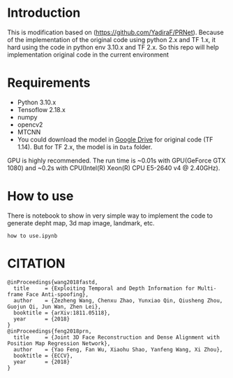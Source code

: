 # Introduction
This is modification based on (https://github.com/YadiraF/PRNet). Because of the implementation of the original code using python 2.x and TF 1.x, it hard using the code in python env 3.10.x and TF 2.x. So this repo will help implementation original code in the current environment

# Requirements
- Python 3.10.x
- Tensoflow 2.18.x
- numpy
- opencv2
- MTCNN
- You could download the model in [Google Drive](https://drive.google.com/file/d/1UoE-XuW1SDLUjZmJPkIZ1MLxvQFgmTFH/view) for original code (TF 1.14). But for TF 2.x, the model is in `Data` folder.

GPU is highly recommended. The run time is ~0.01s with GPU(GeForce GTX 1080) and ~0.2s with CPU(Intel(R) Xeon(R) CPU E5-2640 v4 @ 2.40GHz).

# How to use
There is notebook to show in very simple way to implement the code to generate depht map, 3d map image, landmark, etc. 
```
how to use.ipynb
```
# CITATION
```
@inProceedings{wang2018fastd,
  title     = {Exploiting Temporal and Depth Information for Multi-frame Face Anti-spoofing},
  author    = {Zezheng Wang, Chenxu Zhao, Yunxiao Qin, Qiusheng Zhou, Guojun Qi, Jun Wan, Zhen Lei},
  booktitle = {arXiv:1811.05118},
  year      = {2018}
}
@inProceedings{feng2018prn,
  title     = {Joint 3D Face Reconstruction and Dense Alignment with Position Map Regression Network},
  author    = {Yao Feng, Fan Wu, Xiaohu Shao, Yanfeng Wang, Xi Zhou},
  booktitle = {ECCV},
  year      = {2018}
}
```
